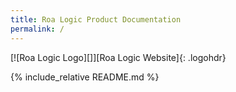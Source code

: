 ```yaml
---
title: Roa Logic Product Documentation
permalink: /
---
```


[![Roa Logic Logo][]][Roa Logic Website]{: .logohdr}

{% include_relative README.md %}
